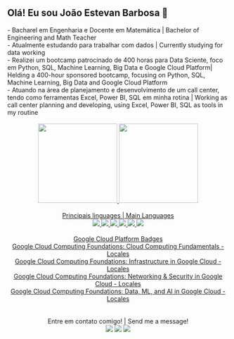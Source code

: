 ## Olá! Eu sou João Estevan Barbosa 👋

<div>- Bacharel em Engenharia e Docente em Matemática | Bachelor of Engineering and Math Teacher </div>
<div>- Atualmente estudando para trabalhar com dados | Currently studying for data working</div>
<div>- Realizei um bootcamp patrocinado de 400 horas para Data Sciente, foco em Python, SQL, Machine Learning, Big Data e Google Cloud Platform| Helding a 400-hour sponsored bootcamp, focusing on Python, SQL, Machine Learning, Big Data and Google Cloud Platform
<div>- Atuando na área de planejamento e desenvolvimento de um call center, tendo como ferramentas Excel, Power BI, SQL em minha rotina | Working as call center planning and developing, using Excel, Power BI, SQL as tools in my routine</div>

<br>

<div align="center">
  <a href="https://github.com/joaoestevanbarbosa">
  <img height="180em" src="https://github-readme-stats.vercel.app/api?username=joaoestevanbarbosa&show_icons=true&theme=dark&include_all_commits=true&count_private=true"/>
  <img height="180em" src="https://github-readme-stats.vercel.app/api/top-langs/?username=joaoestevanbarbosa&layout=compact&langs_count=7&theme=dark"/>
</div>
  
<br>
<div align="center"> 
Principais linguages | Main Languages
<br>
  <img src="https://img.shields.io/badge/Microsoft%20SQL%20Server-CC2927?style=for-the-badge&logo=microsoft%20sql%20server&logoColor=white" target="_blank">
  <img src="https://img.shields.io/badge/mysql-%2300f.svg?style=for-the-badge&logo=mysql&logoColor=white" target="_blank">
  <img src="https://img.shields.io/badge/postgres-%23316192.svg?style=for-the-badge&logo=postgresql&logoColor=white" target="_blank">
  <img src="https://img.shields.io/badge/python-3670A0?style=for-the-badge&logo=python&logoColor=ffdd54" target="_blank">
  <img src="https://img.shields.io/badge/Microsoft_Excel-217346?style=for-the-badge&logo=microsoft-excel&logoColor=white" target="_blank">
  <img src="https://img.shields.io/badge/power_bi-F2C811?style=for-the-badge&logo=powerbi&logoColor=black" target="_blank">  
</div>
  
 <br>
<div align="center"> 
Google Cloud Platform Badges
<br>
  <a href = "https://www.cloudskillsboost.google/public_profiles/c9fdf403-8356-46a9-898f-7f0bcf6109ca/badges/3161669"> Google Cloud Computing Foundations: Cloud Computing Fundamentals - Locales </a>
  <br>
  <a href = "https://www.cloudskillsboost.google/public_profiles/c9fdf403-8356-46a9-898f-7f0bcf6109ca/badges/3178608"> Google Cloud Computing Foundations: Infrastructure in Google Cloud - Locales </a>
  <br>
  <a href = "https://www.cloudskillsboost.google/public_profiles/c9fdf403-8356-46a9-898f-7f0bcf6109ca/badges/3228365"> Google Cloud Computing Foundations: Networking & Security in Google Cloud - Locales </a>
  <br>
  <a href = "https://www.cloudskillsboost.google/public_profiles/c9fdf403-8356-46a9-898f-7f0bcf6109ca/badges/3319771"> Google Cloud Computing Foundations: Data, ML, and AI in Google Cloud - Locales </a>

</div>
  
<br>
<br>
<div align="center"> 
  Entre em contato comigo! | Send me a message!
  <br>
  <a href = "mailto:jestevan12@gmail.com"><img src="https://img.shields.io/badge/-Gmail-%23333?style=for-the-badge&logo=gmail&logoColor=white" target="_blank"></a>
  <a href="https://www.linkedin.com/in/joaoestevanbarbosa/" target="_blank"><img src="https://img.shields.io/badge/-LinkedIn-%230077B5?style=for-the-badge&logo=linkedin&logoColor=white" target="_blank"></a> 
  <a href="https://api.whatsapp.com/send?phone=5524988352012" target="_blank"><img src="https://img.shields.io/badge/WhatsApp-25D366?style=for-the-badge&logo=whatsapp&logoColor=white"></a> 

  
</div>
